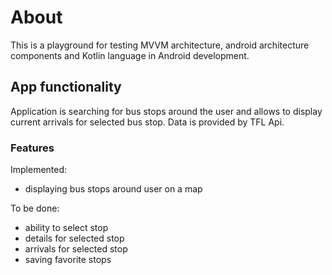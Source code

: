 # About 
This is a playground for testing MVVM architecture, android architecture components and Kotlin language in Android development.

## App functionality 
Application is searching for bus stops around the user and allows to display current arrivals for selected bus stop. 
Data is provided by TFL Api.

### Features
Implemented:
  - displaying bus stops around user on a map  

To be done:
  - ability to select stop
  - details for selected stop
  - arrivals for selected stop
  - saving favorite stops
  
  
